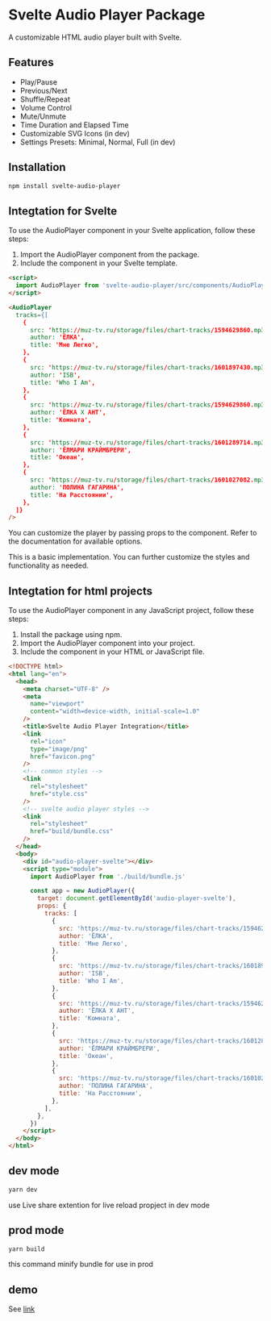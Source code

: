 # Svelte Audio Player Package

A customizable HTML audio player built with Svelte.

## Features

- Play/Pause
- Previous/Next
- Shuffle/Repeat
- Volume Control
- Mute/Unmute
- Time Duration and Elapsed Time
- Customizable SVG Icons (in dev)
- Settings Presets: Minimal, Normal, Full (in dev)

## Installation

```bash
npm install svelte-audio-player
```

## Integtation for Svelte

To use the AudioPlayer component in your Svelte application, follow these steps:

1. Import the AudioPlayer component from the package.
2. Include the component in your Svelte template.

```html
<script>
  import AudioPlayer from 'svelte-audio-player/src/components/AudioPlayer.svelte';
</script>

<AudioPlayer
  tracks={[
    {
      src: 'https://muz-tv.ru/storage/files/chart-tracks/1594629860.mp3',
      author: 'ЁЛКА',
      title: 'Мне Легко',
    },
    {
      src: 'https://muz-tv.ru/storage/files/chart-tracks/1601897430.mp3',
      author: 'ISB',
      title: 'Who I Am',
    },
    {
      src: 'https://muz-tv.ru/storage/files/chart-tracks/1594629860.mp3',
      author: 'ЁЛКА X АНТ',
      title: 'Комната',
    },
    {
      src: 'https://muz-tv.ru/storage/files/chart-tracks/1601289714.mp3',
      author: 'ЁЛМАРИ КРАЙМБРЕРИ',
      title: 'Океан',
    },
    {
      src: 'https://muz-tv.ru/storage/files/chart-tracks/1601027082.mp3',
      author: 'ПОЛИНА ГАГАРИНА',
      title: 'На Расстоянии',
    },
  ]}
/>
```

You can customize the player by passing props to the component. Refer to the documentation for available options.

This is a basic implementation. You can further customize the styles and functionality as needed.

## Integtation for html projects

To use the AudioPlayer component in any JavaScript project, follow these steps:

1. Install the package using npm.
2. Import the AudioPlayer component into your project.
3. Include the component in your HTML or JavaScript file.

```html
<!DOCTYPE html>
<html lang="en">
  <head>
    <meta charset="UTF-8" />
    <meta
      name="viewport"
      content="width=device-width, initial-scale=1.0"
    />
    <title>Svelte Audio Player Integration</title>
    <link
      rel="icon"
      type="image/png"
      href="favicon.png"
    />
    <!-- common styles -->
    <link
      rel="stylesheet"
      href="style.css"
    />
    <!-- svelte audio player styles -->
    <link
      rel="stylesheet"
      href="build/bundle.css"
    />
  </head>
  <body>
    <div id="audio-player-svelte"></div>
    <script type="module">
      import AudioPlayer from './build/bundle.js'

      const app = new AudioPlayer({
        target: document.getElementById('audio-player-svelte'),
        props: {
          tracks: [
            {
              src: 'https://muz-tv.ru/storage/files/chart-tracks/1594629860.mp3',
              author: 'ЁЛКА',
              title: 'Мне Легко',
            },
            {
              src: 'https://muz-tv.ru/storage/files/chart-tracks/1601897430.mp3',
              author: 'ISB',
              title: 'Who I Am',
            },
            {
              src: 'https://muz-tv.ru/storage/files/chart-tracks/1594629860.mp3',
              author: 'ЁЛКА X АНТ',
              title: 'Комната',
            },
            {
              src: 'https://muz-tv.ru/storage/files/chart-tracks/1601289714.mp3',
              author: 'ЁЛМАРИ КРАЙМБРЕРИ',
              title: 'Океан',
            },
            {
              src: 'https://muz-tv.ru/storage/files/chart-tracks/1601027082.mp3',
              author: 'ПОЛИНА ГАГАРИНА',
              title: 'На Расстоянии',
            },
          ],
        },
      })
    </script>
  </body>
</html>
```

## dev mode

```sh
yarn dev
```

use Live share extention for live reload propject in dev mode

## prod mode

```sh
yarn build
```

this command minify bundle for use in prod

## demo

See [link](https://darqus.github.io/audio-player/dist/)
